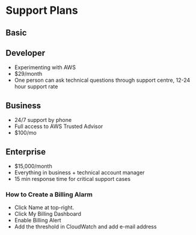 # Support Plans

## **Basic**

## Developer

* Experimenting with AWS
* $29/month
* One person can ask technical questions through support centre, 12-24 hour support rate

## Business

* 24/7 support by phone
* Full access to AWS Trusted Advisor
* $100/mo

## Enterprise

* $15,000/month
* Everything in business + technical account manager
*  15 min response time for critical support cases

### How to Create a Billing Alarm

* Click Name at top-right.
* Click My Billing Dashboard
* Enable Billing Alert
* Add the threshold in CloudWatch and add e-mail address

